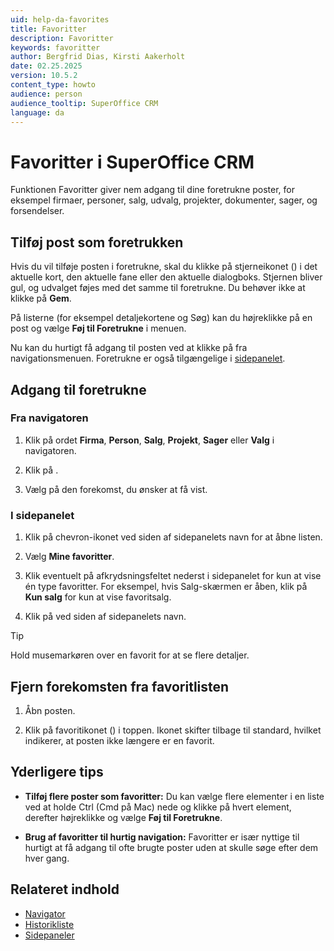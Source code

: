 ```yaml
---
uid: help-da-favorites
title: Favoritter
description: Favoritter
keywords: favoritter
author: Bergfrid Dias, Kirsti Aakerholt
date: 02.25.2025
version: 10.5.2
content_type: howto
audience: person
audience_tooltip: SuperOffice CRM
language: da
---
```


# Favoritter i SuperOffice CRM <i class="ph ph-star" aria-hidden="true"></i>

Funktionen Favoritter giver nem adgang til dine foretrukne poster, for eksempel firmaer, personer, salg, udvalg, projekter, dokumenter, sager, og forsendelser.

## Tilføj post som foretrukken

Hvis du vil tilføje posten i foretrukne, skal du klikke på stjerneikonet (<i class="ph ph-star" aria-hidden="true"></i>) i det aktuelle kort, den aktuelle fane eller den aktuelle dialogboks. Stjernen bliver gul, og udvalget føjes med det samme til foretrukne. Du behøver ikke at klikke på **Gem**.

På listerne (for eksempel detaljekortene og Søg) kan du højreklikke på en post og vælge **Føj til Foretrukne** i menuen.

Nu kan du hurtigt få adgang til posten ved at klikke på <i class="ph ph-star" aria-label="Star icon"></i> fra navigationsmenuen. Foretrukne er også tilgængelige i [sidepanelet][4].

## Adgang til foretrukne

### Fra navigatoren

1. Klik på ordet **Firma**, **Person**, **Salg**, **Projekt**, **Sager** eller **Valg** i navigatoren.

1. Klik på <i class="ph ph-star" aria-label="Star icon"></i>.

1. Vælg på den forekomst, du ønsker at få vist.

### I sidepanelet

1. Klik på chevron-ikonet ved siden af sidepanelets navn for at åbne listen.

1. Vælg **Mine favoritter**.

1. Klik eventuelt på afkrydsningsfeltet nederst i sidepanelet for kun at vise én type favoritter. For eksempel, hvis Salg-skærmen er åben, klik på **Kun salg** for kun at vise favoritsalg.

1. Klik på <i class="ph ph-caret-down" aria-label="Pil ned"></i> ved siden af sidepanelets navn.

> [!TIP]
> Hold musemarkøren over en favorit for at se flere detaljer.

## Fjern forekomsten fra favoritlisten

1. Åbn posten.

1. Klik på favoritikonet (<i class="ph ph-star" aria-hidden="true"></i>) i toppen. Ikonet skifter tilbage til standard, hvilket indikerer, at posten ikke længere er en favorit.

## Yderligere tips

* **Tilføj flere poster som favoritter:** Du kan vælge flere elementer i en liste ved at holde Ctrl (Cmd på Mac) nede og klikke på hvert element, derefter højreklikke og vælge **Føj til Foretrukne**.

* **Brug af favoritter til hurtig navigation:** Favoritter er især nyttige til hurtigt at få adgang til ofte brugte poster uden at skulle søge efter dem hver gang.

## Relateret indhold

* [Navigator][2]
* [Historikliste][1]
* [Sidepaneler][4]

<!-- Referenced links -->
[1]: history.md
[2]: ../getting-started/main-screen/navigator.md
[4]: ../getting-started/main-screen/side-panel.md
